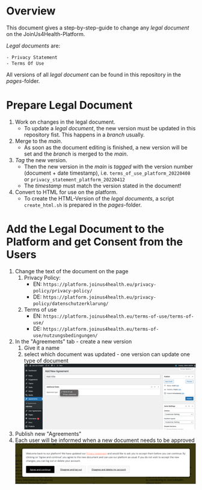 # Overview
This document gives a step-by-step-guide to change any *legal document* on the JoinUs4Health-Platform.

*Legal documents* are:

    - Privacy Statement
    - Terms Of Use

All versions of all *legal document* can be found in this repository in the *pages*-folder.

# Prepare Legal Document

1. Work on changes in the legal document.
    - To update a *legal document*, the new version must be updated in this repository fist. This happens in a *branch* usually.
1. Merge to the *main*.
    - As soon as the document editing is finished, a new version will be set and the *branch* is merged to the *main*.
1. *Tag* the new version.
    - Then the new version in the *main* is *tagged* with the version number (document + date timestamp), i.e. `terms_of_use_platform_20220408` or `privacy_statement_platform_20220412`
    - The *timestamp* must match the version stated in the document!
1. Convert to HTML for use on the platform.
    - To create the HTML-Version of the *legal documents*, a script `create_html.sh` is prepared in the *pages*-folder.

# Add the Legal Document to the Platform and get Consent from the Users

1. Change the text of the document on the page
    1. Privacy Policy:
        - EN: `https://platform.joinus4health.eu/privacy-policy/privacy-policy/`
        - DE: `https://platform.joinus4health.eu/privacy-policy/datenschutzerklarung/`
    1. Terms of use
        - EN: `https://platform.joinus4health.eu/terms-of-use/terms-of-use/`
        - DE: `https://platform.joinus4health.eu/terms-of-use/nutzungsbedingungen/`
1. In the "Agreements" tab - create a new version
    1. Give it a name
    1. select which document was updated - one version can update one type of document  
        ![](./add_new_agreement.png)
1. Publish new "Agreements"
1. Each user will be informed when a new document needs to be approved  
    ![](./consent.png)

